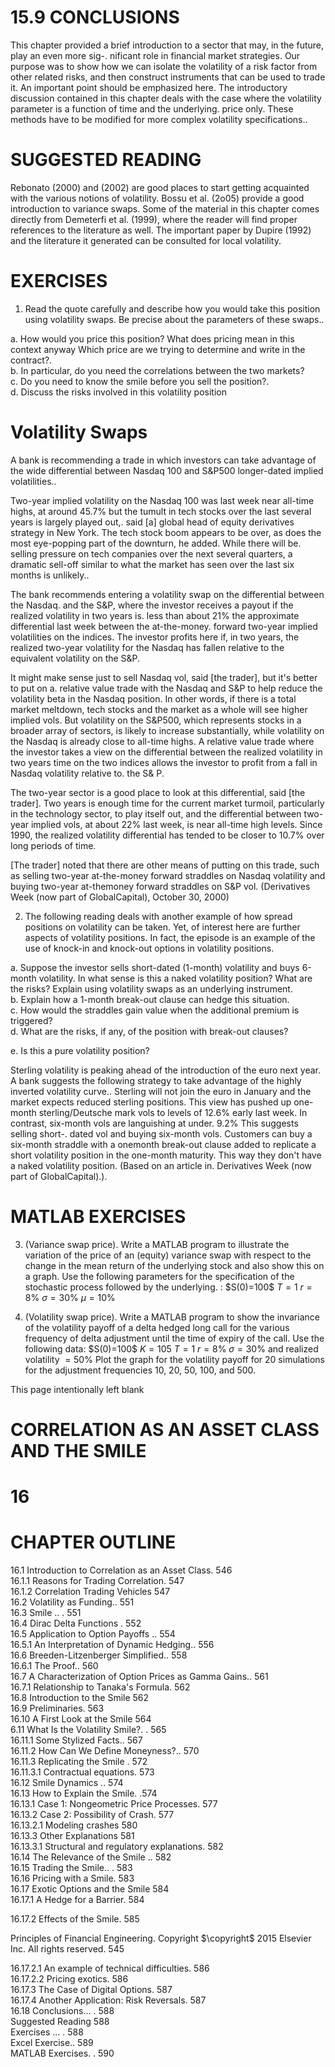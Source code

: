 # 15.9 CONCLUSIONS  

This chapter provided a brief introduction to a sector that may, in the future, play an even more sig-. nificant role in financial market strategies. Our purpose was to show how we can isolate the volatility of a risk factor from other related risks, and then construct instruments that can be used to trade it. An important point should be emphasized here. The introductory discussion contained in this chapter deals with the case where the volatility parameter is a function of time and the underlying. price only. These methods have to be modified for more complex volatility specifications..  

# SUGGESTED READING  

Rebonato (2000) and (2002) are good places to start getting acquainted with the various notions of volatility. Bossu et al. (2o05) provide a good introduction to variance swaps. Some of the material in this chapter comes directly from Demeterfi et al. (1999), where the reader will find proper references to the literature as well. The important paper by Dupire (1992) and the literature it generated can be consulted for local volatility.  

# EXERCISES  

1. Read the quote carefully and describe how you would take this position using volatility swaps. Be precise about the parameters of these swaps..  

a. How would you price this position? What does pricing mean in this context anyway Which price are we trying to determine and write in the contract?.   
b. In particular, do you need the correlations between the two markets?   
c. Do you need to know the smile before you sell the position?.   
d. Discuss the risks involved in this volatility position  

# Volatility Swaps  

A bank is recommending a trade in which investors can take advantage of the wide differential between Nasdaq 100 and S&P500 longer-dated implied volatilities..  

Two-year implied volatility on the Nasdaq 100 was last week near all-time highs, at around $45.7\%$ but the tumult in tech stocks over the last several years is largely played out,. said [a] global head of equity derivatives strategy in New York. The tech stock boom appears to be over, as does the most eye-popping part of the downturn, he added. While there will be. selling pressure on tech companies over the next several quarters, a dramatic sell-off similar to what the market has seen over the last six months is unlikely..  

The bank recommends entering a volatility swap on the differential between the Nasdaq. and the S&P, where the investor receives a payout if the realized volatility in two years is. less than about $21\%$ the approximate differential last week between the at-the-money. forward two-year implied volatilities on the indices. The investor profits here if, in two years, the realized two-year volatility for the Nasdaq has fallen relative to the equivalent volatility on the S&P.  

It might make sense just to sell Nasdaq vol, said [the trader], but it's better to put on a. relative value trade with the Nasdaq and S&P to help reduce the volatility beta in the Nasdaq position. In other words, if there is a total market meltdown, tech stocks and the market as a whole will see higher implied vols. But volatility on the S&P500, which represents stocks in a broader array of sectors, is likely to increase substantially, while volatility on the Nasdaq is already close to all-time highs. A relative value trade where the investor takes a view on the differential between the realized volatility in two years time on the two indices allows the investor to profit from a fall in Nasdaq volatility relative to. the S& P.  

The two-year sector is a good place to look at this differential, said [the trader]. Two years is enough time for the current market turmoil, particularly in the technology sector, to play itself out, and the differential between two-year implied vols, at about $22\%$ last week, is near all-time high levels. Since 1990, the realized volatility differential has tended to be closer to $10.7\%$ over long periods of time.  

[The trader] noted that there are other means of putting on this trade, such as selling two-year at-the-money forward straddles on Nasdaq volatility and buying two-year at-themoney forward straddles on S&P vol. (Derivatives Week (now part of GlobalCapital), October 30, 2000)  

2. The following reading deals with another example of how spread positions on volatility can be taken. Yet, of interest here are further aspects of volatility positions. In fact, the episode is an example of the use of knock-in and knock-out options in volatility positions.  

a. Suppose the investor sells short-dated (1-month) volatility and buys 6-month volatility. In what sense is this a naked volatility position? What are the risks? Explain using volatility swaps as an underlying instrument.   
b. Explain how a 1-month break-out clause can hedge this situation.   
c. How would the straddles gain value when the additional premium is triggered?   
d. What are the risks, if any, of the position with break-out clauses?  

e. Is this a pure volatility position?  

Sterling volatility is peaking ahead of the introduction of the euro next year. A bank suggests the following strategy to take advantage of the highly inverted volatility curve.. Sterling will not join the euro in January and the market expects reduced sterling positions. This view has pushed up one-month sterling/Deutsche mark vols to levels of $12.6\%$ early last week. In contrast, six-month vols are languishing at under. $9.2\%$ This suggests selling short-. dated vol and buying six-month vols. Customers can buy a six-month straddle with a onemonth break-out clause added to replicate a short volatility position in the one-month maturity. This way they don't have a naked volatility position. (Based on an article in. Derivatives Week (now part of GlobalCapital).).  

# MATLAB EXERCISES  

3. (Variance swap price). Write a MATLAB program to illustrate the variation of the price of an (equity) variance swap with respect to the change in the mean return of the underlying stock and also show this on a graph. Use the following parameters for the specification of the stochastic process followed by the underlying. : $S(0)=100\$ $T=1$ $r=8\%$ $\sigma=30\%$ $\mu=10\%$  

4. (Volatility swap price). Write a MATLAB program to show the invariance of the volatility payoff of a delta hedged long call for the various frequency of delta adjustment until the time of expiry of the call. Use the following data: $S(0)=100\$ $K=105$ $T=1$ $r=8\%$ $\sigma=30\%$ and realized volatility $=50\%$ Plot the graph for the volatility payoff for 20 simulations for the adjustment frequencies 10, 20, 50, 100, and 500.  

This page intentionally left blank  

# CORRELATION AS AN ASSET CLASS AND THE SMILE  

# 16  

# CHAPTER OUTLINE  

16.1 Introduction to Correlation as an Asset Class. 546   
16.1.1 Reasons for Trading Correlation. 547   
16.1.2 Correlation Trading Vehicles 547   
16.2 Volatility as Funding.. 551   
16.3 Smile .. . 551   
16.4 Dirac Delta Functions . 552   
16.5 Application to Option Payoffs .. 554   
16.5.1 An Interpretation of Dynamic Hedging.. 556   
16.6 Breeden-Litzenberger Simplified.. 558   
16.6.1 The Proof.. 560   
16.7 A Characterization of Option Prices as Gamma Gains.. 561   
16.7.1 Relationship to Tanaka's Formula. 562   
16.8 Introduction to the Smile 562   
16.9 Preliminaries. 563   
16.10 A First Look at the Smile 564   
6.11 What Is the Volatility Smile?. . 565   
16.11.1 Some Stylized Facts.. 567   
16.11.2 How Can We Define Moneyness?.. 570   
16.11.3 Replicating the Smile . 572   
16.11.3.1 Contractual equations. 573   
16.12 Smile Dynamics .. 574   
16.13 How to Explain the Smile. .574   
16.13.1 Case 1: Nongeometric Price Processes. 577   
16.13.2 Case 2: Possibility of Crash. 577   
16.13.2.1 Modeling crashes 580   
16.13.3 Other Explanations 581   
16.13.3.1 Structural and regulatory explanations. 582   
16.14 The Relevance of the Smile .. 582   
16.15 Trading the Smile.. . 583   
16.16 Pricing with a Smile. 583   
16.17 Exotic Options and the Smile 584   
16.17.1 A Hedge for a Barrier. 584  

16.17.2 Effects of the Smile. 585  

Principles of Financial Engineering. Copyright $\copyright$ 2015 Elsevier Inc. All rights reserved. 545  

16.17.2.1 An example of technical difficulties. 586   
16.17.2.2 Pricing exotics. 586   
16.17.3 The Case of Digital Options. 587   
16.17.4 Another Application: Risk Reversals. 587   
16.18 Conclusions... . 588   
Suggested Reading 588   
Exercises ... . 588   
Excel Exercise.. 589   
MATLAB Exercises. . 590  
